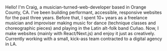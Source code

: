Hello! I'm Craig, a musician-turned-web-developer based in Orange County, CA. I've been building performant, accessible, responsive websites for the past three years. Before that, I spent 10+ years as a freelance musician and improviser making music for dance (technique classes and choreographic pieces) and playing in the Latin alt-folk band Cuñao. Now, I make websites (mainly with React/Next.js) and enjoy it just as creatively. Currently working with a small, kick-ass team contracted to a digital agency in LA.

<!---
cshields1/cshields1 is a ✨ special ✨ repository because its `README.md` (this file) appears on your GitHub profile.
You can click the Preview link to take a look at your changes.
--->
